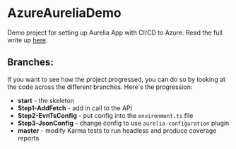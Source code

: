 # AzureAureliaDemo
Demo project for setting up Aurelia App with CI/CD to Azure. Read the full write up [here](http://colinsalmcorner.com/post/aurelia-azure-and-vsts).
## Branches:
If you want to see how the project progressed, you can do so by looking at the code across the different branches. Here's the progression:


  - **start** - the skeleton
  - **Step1-AddFetch** - add in call to the API
  - **Step2-EvnTsConfig** - put config into the `environment.ts` file
  - **Step3-JsonConfig** - change config to use `aurelia-configuration` plugin
  - **master** - modify Karma tests to run headless and produce coverage reports

